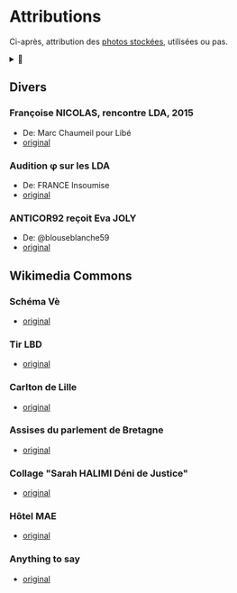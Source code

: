 # Attributions

Ci-après, attribution des [photos stockées](../_aux), utilisées ou pas.

<details><summary>🚧</summary>

Pour chaque entrée,
[ ] Faire un 'thumbnail' de la photo
[ ] Inclure le thumbnail 
[ ] À défaut de thumbnail, ajouter lien à [la copie](../_aux)
</details>

## Divers

### <a id="marc-chaumeil"></a> Françoise NICOLAS, rencontre LDA, 2015
* De: Marc Chaumeil pour Libé
* [original](https://www.liberation.fr/resizer/Ygw6gn4dOU3szIG7zi8ZbVTAkFM=/800x0/filters:format(jpg):quality(70)/cloudfront-eu-central-1.images.arcpublishing.com/liberation/6LH7K6MIGVT62DR63VG463FTWM.jpg)

### <a id="phi"></a> Audition φ sur les LDA
* De: FRANCE Insoumise
* [original](https://m.facebook.com/ugobernalicis/videos/audition-%CF%86-lanceurs-dalerte-dans-la-fonction-publique-14-octobre-2020/2815635448757703/)

### <a id="joly92"></a> ANTICOR92 reçoit Eva JOLY 
* De: @blouseblanche59
* [original](https://twitter.com/blouseblanche59/status/1007355576559562752/photo/1)

## Wikimedia Commons

### <a id="VeR"></a> Schéma Vè
* [original](https://fr.wikipedia.org/wiki/Assembl%C3%A9e_nationale_(France)#/media/Fichier:Schema_pouvoirs_Ve_republique_France-vec-final_form-ok.svg)

### <a id="lbd"></a> Tir LBD
* [original](https://upload.wikimedia.org/wikipedia/commons/c/c2/Alternative_libertaire_mensuel_(24559402402)_(cropped).jpg)

### <a id="Carlton"></a> Carlton de Lille
* [original](https://commons.wikimedia.org/wiki/File:Bellefa%C3%A7adecarlton.jpg)

### <a id="assises"></a> Assises du parlement de Bretagne
* [original](https://fr.wikipedia.org/wiki/Cour_d'assises_(France)#/media/Fichier:Parlement_de_Bretagne_-_Salle_des_Assises_1.jpg)

### <a id="SHdeni"></a> Collage "Sarah HALIMI Déni de Justice"
* [original](https://fr.wikipedia.org/wiki/Affaire_Sarah_Halimi#/media/Fichier:Collage_Sarah_Halimi,_place_de_la_Porte-d'Auteuil,_Paris_16e.jpg)

### <a id="HotelMAE"></a> Hôtel MAE
* [original](https://commons.wikimedia.org/w/index.php?curid=17776637)

### <a id="anythingtosay"></a> Anything to say
* [original](http://davidedormino.com/2015/05/27/anything-to-say-a-monument-to-courage/#jp-carousel-532)


